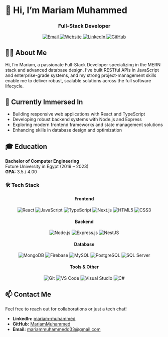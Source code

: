 <!-- README.md -->

# 👋 Hi, I’m Mariam Muhammed


<h3 align="center">Full-Stack Developer</h3>
<p align="center">
  <a href="mailto:mariammuhammedd33@gmail.com">
    <img src="https://img.shields.io/badge/Email-D14836?style=for-the-badge&logo=gmail&logoColor=white" alt="Email"/>
  </a>
  <a href="https://mariam-muhammed.vercel.app/" target="_blank">
    <img src="https://img.shields.io/badge/Website-4E85D8?style=for-the-badge&logo=vercel&logoColor=white" alt="Website"/>
  </a>
  <a href="https://linkedin.com/in/mariam-muhammed" target="_blank">
    <img src="https://img.shields.io/badge/LinkedIn-0A66C2?style=for-the-badge&logo=linkedin&logoColor=white" alt="LinkedIn"/>
  </a>
  <a href="https://github.com/MariamMuhammed" target="_blank">
    <img src="https://img.shields.io/badge/GitHub-181717?style=for-the-badge&logo=github&logoColor=white" alt="GitHub"/>
  </a>
</p>



## 👩‍💻 About Me
Hi, I’m Mariam, a passionate Full-Stack Developer specializing in the MERN stack and advanced database design. I’ve built RESTful APIs in JavaScript and enterprise-grade systems, and my strong project-management skills enable me to deliver robust, scalable solutions across the full software lifecycle.



## 🔭 Currently Immersed In
<ul>
  <li>Building responsive web applications with React and TypeScript</li>
  <li>Developing robust backend systems with Node.js and Express</li>
  <li>Exploring modern frontend frameworks and state management solutions</li>
  <li>Enhancing skills in database design and optimization</li>
</ul>



## 🎓 Education
**Bachelor of Computer Engineering**  
Future University in Egypt (2019 – 2023)  
**GPA:** 3.5 / 4.00


### 🛠 Tech Stack

<h4 align="center">Frontend</h4>
<p align="center">
  <img src="https://img.shields.io/badge/React-20232A?style=for-the-badge&logo=react&logoColor=61DAFB" alt="React"/>
  <img src="https://img.shields.io/badge/JavaScript-F7DF1E?style=for-the-badge&logo=javascript&logoColor=black" alt="JavaScript"/>
  <img src="https://img.shields.io/badge/TypeScript-3178C6?style=for-the-badge&logo=typescript&logoColor=white" alt="TypeScript"/>
  <img src="https://img.shields.io/badge/Next.js-000000?style=for-the-badge&logo=next.js&logoColor=white" alt="Next.js"/>
  <img src="https://img.shields.io/badge/HTML5-E34F26?style=for-the-badge&logo=html5&logoColor=white" alt="HTML5"/>
  <img src="https://img.shields.io/badge/CSS3-1572B6?style=for-the-badge&logo=css3&logoColor=white" alt="CSS3"/>
</p>

<h4 align="center">Backend</h4>
<p align="center">
  <img src="https://img.shields.io/badge/Node.js-339933?style=for-the-badge&logo=node.js&logoColor=white" alt="Node.js"/>
  <img src="https://img.shields.io/badge/Express.js-000000?style=for-the-badge&logo=express&logoColor=white" alt="Express.js"/>
  <img src="https://img.shields.io/badge/NestJS-E0234E?style=for-the-badge&logo=nestjs&logoColor=white" alt="NestJS"/>
</p>

<h4 align="center">Database</h4>
<p align="center">
  <img src="https://img.shields.io/badge/MongoDB-47A248?style=for-the-badge&logo=mongodb&logoColor=white" alt="MongoDB"/>
  <img src="https://img.shields.io/badge/Firebase-FFCA28?style=for-the-badge&logo=firebase&logoColor=black" alt="Firebase"/>
  <img src="https://img.shields.io/badge/MySQL-4479A1?style=for-the-badge&logo=mysql&logoColor=white" alt="MySQL"/>
  <img src="https://img.shields.io/badge/PostgreSQL-336791?style=for-the-badge&logo=postgresql&logoColor=white" alt="PostgreSQL"/>
  <img src="https://img.shields.io/badge/SQL%20Server-CC2927?style=for-the-badge&logo=microsoft%20sql%20server&logoColor=white" alt="SQL Server"/>
</p>

<h4 align="center">Tools & Other</h4>
<p align="center">
  <img src="https://img.shields.io/badge/Git-F05032?style=for-the-badge&logo=git&logoColor=white" alt="Git"/>
  <img src="https://img.shields.io/badge/VS%20Code-007ACC?style=for-the-badge&logo=visual-studio-code&logoColor=white" alt="VS Code"/>
  <img src="https://img.shields.io/badge/Visual%20Studio-5C2D91?style=for-the-badge&logo=visual-studio&logoColor=white" alt="Visual Studio"/>
  <img src="https://img.shields.io/badge/C%23-239120?style=for-the-badge&logo=c-sharp&logoColor=white" alt="C#"/>
</p>



## 📫 Contact Me
Feel free to reach out for collaborations or just a tech chat!

- **LinkedIn:** [mariam-muhammed](https://linkedin.com/in/mariam-muhammed)  
- **GitHub:** [MariamMuhammed](https://github.com/MariamMuhammed)  
- **Email:** mariammuhammedd33@gmail.com  
